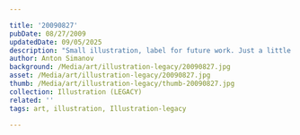 ```yaml
---

title: '20090827'
pubDate: 08/27/2009
updatedDate: 09/05/2025
description: "Small illustration, label for future work. Just a little 15 minute speed drawing. :) DeFehr is what I go by at the uni, in process of switching my records to my original last name, Simanov."
author: Anton Simanov
background: /Media/art/illustration-legacy/20090827.jpg
asset: /Media/art/illustration-legacy/20090827.jpg
thumb: /Media/art/illustration-legacy/thumb-20090827.jpg
collection: Illustration (LEGACY)
related: ''
tags: art, illustration, Illustration-legacy

---
```


